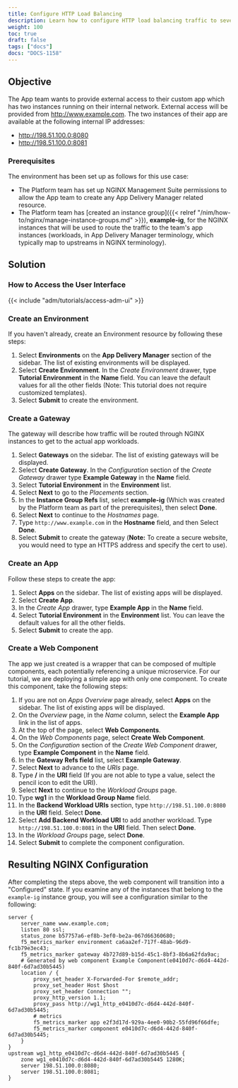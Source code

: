 ```yaml
---
title: Configure HTTP Load Balancing
description: Learn how to configure HTTP load balancing traffic to several instances of an app.
weight: 100
toc: true
draft: false
tags: ["docs"]
docs: "DOCS-1158"
---
```

## Objective

The App team wants to provide external access to their custom app which has two instances running on their internal network. External access will be provided from http://www.example.com. The two instances of their app are available at the following internal IP addresses:

- http://198.51.100.0:8080
- http://198.51.100.0:8081

### Prerequisites

The environment has been set up as follows for this use case:

- The Platform team has set up NGINX Management Suite permissions to allow the App team to create any App Delivery Manager related resource.
- The Platform team has [created an instance group]({{< relref "/nim/how-to/nginx/manage-instance-groups.md" >}}), **example-ig**, for the NGINX instances that will be used to route the traffic to the team's app instances (workloads, in App Delivery Manager terminology, which typically map to upstreams in NGINX terminology).

## Solution

### How to Access the User Interface

{{< include "adm/tutorials/access-adm-ui" >}}

### Create an Environment

If you haven't already, create an Environment resource by following these steps:

1. Select **Environments** on the **App Delivery Manager** section of the sidebar. The list of existing environments will be displayed.
1. Select **Create Environment**. In the *Create Environment* drawer, type **Tutorial Environment** in the **Name** field. You can leave the default values for all the other fields (Note: This tutorial does not require customized templates).
1. Select **Submit** to create the environment.

### Create a Gateway

The gateway will describe how traffic will be routed through NGINX instances to get to the actual app workloads.

1. Select **Gateways** on the sidebar. The list of existing gateways will be displayed.
1. Select **Create Gateway**. In the *Configuration* section of the *Create Gateway* drawer type **Example Gateway** in the **Name** field.
1. Select **Tutorial Environment** in the **Environment** list.
1. Select **Next** to go to the *Placements* section.
1. In the **Instance Group Refs** list, select **example-ig** (Which was created by the Platform team as part of the prerequisites), then select **Done**.
1. Select **Next** to continue to the *Hostnames* page.
1. Type `http://www.example.com` in the **Hostname** field, and then Select **Done**.
1. Select **Submit** to create the gateway (**Note:** To create a secure website, you would need to type an HTTPS address and specify the cert to use).

### Create an App

Follow these steps to create the app:

1. Select **Apps** on the sidebar. The list of existing apps will be displayed.
1. Select **Create App**.
1. In the *Create App* drawer, type **Example App** in the **Name** field. 
1. Select **Tutorial Environment** in the **Environment** list. You can leave the default values for all the other fields.
1. Select **Submit** to create the app.

### Create a Web Component

The app we just created is a wrapper that can be composed of multiple components, each potentially referencing a unique microservice. For our tutorial, we are deploying a simple app with only one component. To create this component, take the following steps:

1. If you are not on *Apps Overview* page already, select **Apps** on the sidebar. The list of existing apps will be displayed.
1. On the *Overview* page, in the *Name* column, select the **Example App** link in the list of apps.
1. At the top of the page, select **Web Components**.
1. On the *Web Components* page, select **Create Web Component**. 
1. On the *Configuration* section of the *Create Web Component* drawer, type **Example Component** in the **Name** field.
1. In the **Gateway Refs field** list, select **Example Gateway**. 
1. Select **Next** to advance to the *URIs* page.
1. Type **/** in the **URI** field (If you are not able to type a value, select the pencil icon to edit the URI).
1. Select **Next** to continue to the *Workload Groups* page. 
1. Type **wg1** in the **Workload Group Name** field.
1. In the **Backend Workload URIs** section, type `http://198.51.100.0:8080` in the **URI** field. Select **Done**.
1. Select **Add Backend Workload URI** to add another workload. Type `http://198.51.100.0:8081` in the **URI** field. Then select **Done**.
1. In the *Workload Groups* page, select **Done**.
1. Select **Submit** to complete the component configuration.

## Resulting NGINX Configuration

After completing the steps above, the web component will transition into a "Configured" state. If you examine any of the instances that belong to the `example-ig` instance group, you will see a configuration similar to the following:

```nginx
server {
    server_name www.example.com;
    listen 80 ssl;
    status_zone b57757a6-ef8b-3ef0-be2a-067d66360680;
    f5_metrics_marker environment ca6aa2ef-717f-48ab-96d9-fc1b79e3ec43;
    f5_metrics_marker gateway 4b727d89-b15d-45c1-8bf3-8b6a62fda9ac;
    # Generated by web component Example Component(e0410d7c-d6d4-442d-840f-6d7ad30b5445)
    location / {
        proxy_set_header X-Forwarded-For $remote_addr;
        proxy_set_header Host $host
        proxy_set_header Connection "";
        proxy_http_version 1.1;
        proxy_pass http://wg1_http_e0410d7c-d6d4-442d-840f-6d7ad30b5445;
        # metrics
        f5_metrics_marker app e2f3d17d-929a-4ee0-90b2-55fd96f66dfe;
        f5_metrics_marker component e0410d7c-d6d4-442d-840f-6d7ad30b5445;
    }
}
upstream wg1_http_e0410d7c-d6d4-442d-840f-6d7ad30b5445 {
    zone wg1_e0410d7c-d6d4-442d-840f-6d7ad30b5445 1280K;
    server 198.51.100.0:8080;
    server 198.51.100.0:8081;
}
```
